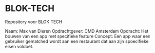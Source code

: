 # BLOK-TECH
Repository voor BLOK TECH

Naam: Max van Dieren
Opdrachtgever: CMD Amsterdam
Opdracht: Het bouwen van een app met specifieke feature
Concept: Een app waar een gebruiker gematched wordt aan een restaurant dat aan zijn spoecifieke eisen voldoet.
